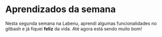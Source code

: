 # Aprendizados da semana
Nesta segunda semana na Labenu, aprendi algumas funcionalidades no gitbash e já fiquei **feliz** da vida. Até agora está sendo muito bom!